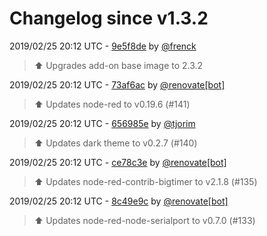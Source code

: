 # Changelog since v1.3.2

2019/02/25 20:12 UTC - [9e5f8de](https://github.com/hassio-addons/addon-node-red/commit/9e5f8de505bacfcb3c94886f1ce08a43f7f9db01) by [@frenck](https://github.com/frenck)
> :arrow_up: Upgrades add-on base image to 2.3.2 

2019/02/25 20:12 UTC - [73af6ac](https://github.com/hassio-addons/addon-node-red/commit/73af6ac4b1bebb9117ac580e969cd4718953a98d) by [@renovate[bot]](https://github.com/apps/renovate)
> :arrow_up: Updates node-red to v0.19.6 (#141) 

2019/02/25 20:12 UTC - [656985e](https://github.com/hassio-addons/addon-node-red/commit/656985e6da4349f6edcec343ee77c91177169e2c) by [@tjorim](https://github.com/tjorim)
> ⬆️ Updates dark theme to v0.2.7 (#140) 

2019/02/25 20:12 UTC - [ce78c3e](https://github.com/hassio-addons/addon-node-red/commit/ce78c3ea0f7a72de020f25337848f0588a069020) by [@renovate[bot]](https://github.com/apps/renovate)
> :arrow_up: Updates node-red-contrib-bigtimer to v2.1.8 (#135) 

2019/02/25 20:12 UTC - [8c49e9c](https://github.com/hassio-addons/addon-node-red/commit/8c49e9c2c5eb3bdd0ae805b5932c59152336ad73) by [@renovate[bot]](https://github.com/apps/renovate)
> :arrow_up: Updates node-red-node-serialport to v0.7.0 (#133) 


